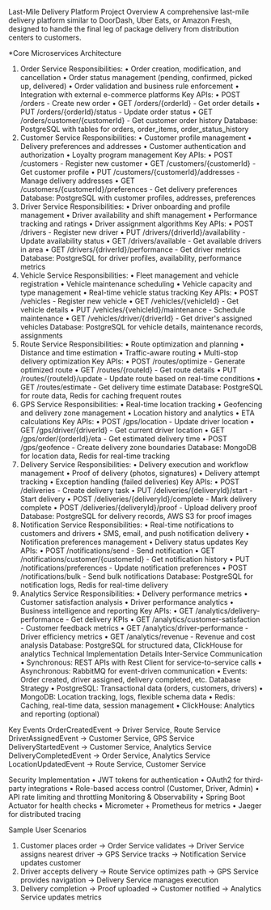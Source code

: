 Last-Mile Delivery Platform
Project Overview
A comprehensive last-mile delivery platform similar to DoorDash, Uber Eats, or Amazon Fresh, designed to handle the final leg of package delivery from distribution centers to customers.

*Core Microservices Architecture

1. Order Service
Responsibilities:
• Order creation, modification, and cancellation
• Order status management (pending, confirmed, picked up, delivered)
• Order validation and business rule enforcement
• Integration with external e-commerce platforms
Key APIs:
• POST /orders - Create new order
• GET /orders/{orderId} - Get order details
• PUT /orders/{orderId}/status - Update order status
• GET /orders/customer/{customerId} - Get customer order history
Database: PostgreSQL with tables for orders, order_items, order_status_history
3. Customer Service
Responsibilities:
• Customer profile management
• Delivery preferences and addresses
• Customer authentication and authorization
• Loyalty program management
Key APIs:
• POST /customers - Register new customer
• GET /customers/{customerId} - Get customer profile
• PUT /customers/{customerId}/addresses - Manage delivery addresses
• GET /customers/{customerId}/preferences - Get delivery preferences
Database: PostgreSQL with customer profiles, addresses, preferences
4. Driver Service
Responsibilities:
• Driver onboarding and profile management
• Driver availability and shift management
• Performance tracking and ratings
• Driver assignment algorithms
Key APIs:
• POST /drivers - Register new driver
• PUT /drivers/{driverId}/availability - Update availability status
• GET /drivers/available - Get available drivers in area
• GET /drivers/{driverId}/performance - Get driver metrics
Database: PostgreSQL for driver profiles, availability, performance metrics
5. Vehicle Service
Responsibilities:
• Fleet management and vehicle registration
• Vehicle maintenance scheduling
• Vehicle capacity and type management
• Real-time vehicle status tracking
Key APIs:
• POST /vehicles - Register new vehicle
• GET /vehicles/{vehicleId} - Get vehicle details
• PUT /vehicles/{vehicleId}/maintenance - Schedule maintenance
• GET /vehicles/driver/{driverId} - Get driver's assigned vehicles
Database: PostgreSQL for vehicle details, maintenance records, assignments
6. Route Service
Responsibilities:
• Route optimization and planning
• Distance and time estimation
• Traffic-aware routing
• Multi-stop delivery optimization
Key APIs:
• POST /routes/optimize - Generate optimized route
• GET /routes/{routeId} - Get route details
• PUT /routes/{routeId}/update - Update route based on real-time conditions
• GET /routes/estimate - Get delivery time estimate
Database: PostgreSQL for route data, Redis for caching frequent routes
7. GPS Service
Responsibilities:
• Real-time location tracking
• Geofencing and delivery zone management
• Location history and analytics
• ETA calculations
Key APIs:
• POST /gps/location - Update driver location
• GET /gps/driver/{driverId} - Get current driver location
• GET /gps/order/{orderId}/eta - Get estimated delivery time
• POST /gps/geofence - Create delivery zone boundaries
Database: MongoDB for location data, Redis for real-time tracking
8. Delivery Service
Responsibilities:
• Delivery execution and workflow management
• Proof of delivery (photos, signatures)
• Delivery attempt tracking
• Exception handling (failed deliveries)
Key APIs:
• POST /deliveries - Create delivery task
• PUT /deliveries/{deliveryId}/start - Start delivery
• POST /deliveries/{deliveryId}/complete - Mark delivery complete
• POST /deliveries/{deliveryId}/proof - Upload delivery proof
Database: PostgreSQL for delivery records, AWS S3 for proof images
9. Notification Service
Responsibilities:
• Real-time notifications to customers and drivers
• SMS, email, and push notification delivery
• Notification preferences management
• Delivery status updates
Key APIs:
• POST /notifications/send - Send notification
• GET /notifications/customer/{customerId} - Get notification history
• PUT /notifications/preferences - Update notification preferences
• POST /notifications/bulk - Send bulk notifications
Database: PostgreSQL for notification logs, Redis for real-time delivery
10. Analytics Service
Responsibilities:
• Delivery performance metrics
• Customer satisfaction analysis
• Driver performance analytics
• Business intelligence and reporting
Key APIs:
• GET /analytics/delivery-performance - Get delivery KPIs
• GET /analytics/customer-satisfaction - Customer feedback metrics
• GET /analytics/driver-performance - Driver efficiency metrics
• GET /analytics/revenue - Revenue and cost analysis
Database: PostgreSQL for structured data, ClickHouse for analytics
Technical Implementation Details
Inter-Service Communication
• Synchronous: REST APIs with Rest Client for service-to-service calls
• Asynchronous: RabbitMQ for event-driven communication
• Events: Order created, driver assigned, delivery completed, etc.
Database Strategy
• PostgreSQL: Transactional data (orders, customers, drivers)
• MongoDB: Location tracking, logs, flexible schema data
• Redis: Caching, real-time data, session management
• ClickHouse: Analytics and reporting (optional)

Key Events
OrderCreatedEvent → Driver Service, Route Service
DriverAssignedEvent → Customer Service, GPS Service
DeliveryStartedEvent → Customer Service, Analytics Service
DeliveryCompletedEvent → Order Service, Analytics Service
LocationUpdatedEvent → Route Service, Customer Service

Security Implementation
• JWT tokens for authentication
• OAuth2 for third-party integrations
• Role-based access control (Customer, Driver, Admin)
• API rate limiting and throttling
Monitoring & Observability
• Spring Boot Actuator for health checks
• Micrometer + Prometheus for metrics
• Jaeger for distributed tracing

Sample User Scenarios
1. Customer places order → Order Service validates → Driver Service assigns
nearest driver → GPS Service tracks → Notification Service updates customer
2. Driver accepts delivery → Route Service optimizes path → GPS Service provides
navigation → Delivery Service manages execution
3. Delivery completion → Proof uploaded → Customer notified → Analytics Service
updates metrics
